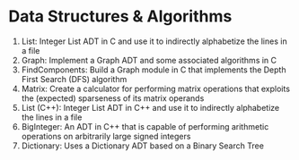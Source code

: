 # Data Structures & Algorithms

1. List: Integer List ADT in C and use it to indirectly alphabetize the lines in a file
2. Graph: Implement a Graph ADT and some associated algorithms in C
3. FindComponents: Build a Graph module in C that implements the Depth First Search (DFS) algorithm
4. Matrix: Create a calculator for performing matrix operations that exploits the (expected) sparseness of its matrix operands
5. List (C++): Integer List ADT in C++ and use it to indirectly alphabetize the lines in a file
6. BigInteger: An ADT in C++ that is capable of performing arithmetic operations on arbitrarily large signed integers
7. Dictionary: Uses a Dictionary ADT based on a Binary Search Tree
